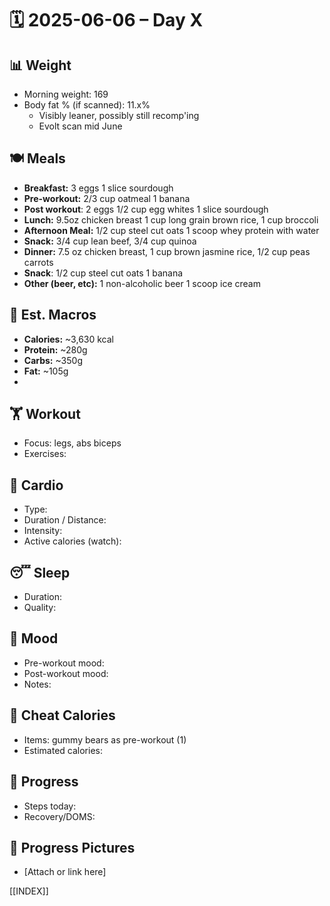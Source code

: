 # 🗓️ 2025-06-06 – Day X

## 📊 Weight
- Morning weight: 169
- Body fat % (if scanned): 11.x%
	- Visibly leaner, possibly still recomp'ing
	- Evolt scan mid June

## 🍽️ Meals
- **Breakfast:** 3 eggs 1 slice sourdough
- **Pre-workout:**  2/3 cup oatmeal 1 banana
- **Post workout**: 2 eggs 1/2 cup egg whites 1 slice sourdough
- **Lunch:**  9.5oz chicken breast 1 cup long grain brown rice, 1 cup broccoli
- **Afternoon Meal:**  1/2 cup steel cut oats 1 scoop whey protein with water
- **Snack:**  3/4 cup lean beef, 3/4 cup quinoa
- **Dinner:**  7.5 oz chicken breast, 1 cup brown jasmine rice, 1/2 cup peas carrots
- **Snack**: 1/2 cup steel cut oats 1 banana
- **Other (beer, etc):**  1 non-alcoholic beer 1 scoop ice cream

## 🧮 Est. Macros
- **Calories:** ~3,630 kcal  
- **Protein:** ~280g  
- **Carbs:** ~350g  
- **Fat:** ~105g  
- 
## 🏋️ Workout
- Focus:  legs, abs biceps
- Exercises:  

## 🏃 Cardio
- Type:  
- Duration / Distance:  
- Intensity:  
- Active calories (watch):  

## 😴 Sleep
- Duration:  
- Quality:  

## 🧠 Mood
- Pre-workout mood:  
- Post-workout mood:  
- Notes:  

## 🍫 Cheat Calories
- Items:  gummy bears as pre-workout (1)
- Estimated calories:  

## 🧍 Progress
- Steps today:  
- Recovery/DOMS:  

## 📸 Progress Pictures
- [Attach or link here]

[[INDEX]]
